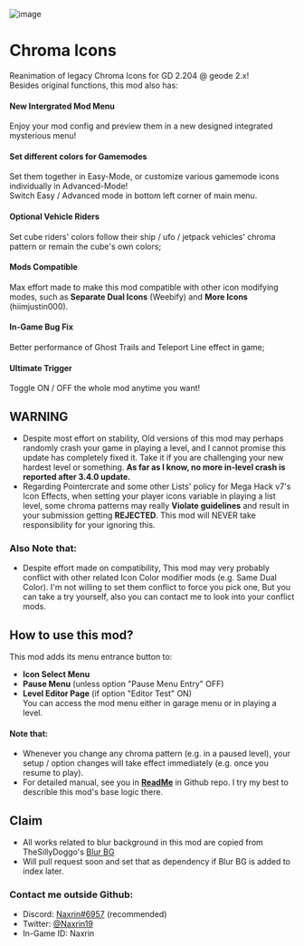 ![image](naxrin.chroma_icons/title.png)
# <cy>Chroma Icons</c>
Reanimation of legacy Chroma Icons for GD 2.204 @ geode 2.x!  
Besides original functions, this mod also has:  
#### <cy>New Intergrated Mod Menu</c>
Enjoy your mod config and preview them in a new designed integrated mysterious menu!
#### <cy>Set different colors for Gamemodes</c>
Set them together in <cb>Easy-Mode</c>, or customize various gamemode icons individually in <cr>Advanced-Mode</c>!  
Switch <cb>Easy</c> / <cr>Advanced</c> mode in bottom left corner of main menu.
#### <cy>Optional Vehicle Riders</c>
Set cube riders' colors follow their ship / ufo / jetpack vehicles' chroma pattern or remain the cube's own colors;
#### <cy>Mods Compatible</c>
Max effort made to make this mod compatible with other icon modifying modes, such as **Separate Dual Icons** (Weebify) and **More Icons** (hiimjustin000).
#### <cy>In-Game Bug Fix</c>
Better performance of Ghost Trails and Teleport Line effect in game;  
#### <cy>Ultimate Trigger</c>
Toggle <cg>ON</c> / <cr>OFF</c> the whole mod anytime you want!  

## <cr>WARNING</c>
- Despite most effort on stability, Old versions of this mod may perhaps randomly crash your game in playing a level, and I cannot promise this update has completely fixed it. Take it if you are challenging your new hardest level or something. **As far as I know, no more in-level crash is reported after 3.4.0 update.**
- Regarding Pointercrate and some other Lists' policy for Mega Hack v7's Icon Effects, when setting your player icons variable in playing a list level, some chroma patterns may really <cy>**Violate guidelines**</c> and result in your submission getting <cr>**REJECTED**</c>. This mod will NEVER take responsibility for your ignoring this.  

### <cy>Also Note that:</c>
- Despite effort made on compatibility, This mod may very probably conflict with other related Icon Color modifier mods (e.g. Same Dual Color). I'm not willing to set them conflict to force you pick one, But you can take a try yourself, also you can contact me to look into your conflict mods.

## <cy>How to use this mod?</c>
This mod adds its menu entrance button to:
- **Icon Select Menu**
- **Pause Menu** (unless option "Pause Menu Entry" OFF)
- **Level Editor Page** (if option "Editor Test" ON)  
You can access the mod menu either in garage menu or in playing a level.  
#### Note that:  
- Whenever you change any chroma pattern (e.g. in a paused level), your setup / option changes will take effect immediately (e.g. once you resume to play).
- For detailed manual, see you in **[ReadMe](https://github.com/Naxrin/Chroma-Icons-Reanimation)** in Github repo. I try my best to describle this mod's base logic there.  

## <cy>Claim</c>
- All works related to blur background in this mod are copied from TheSillyDoggo's [Blur BG](https://github.com/TheSillyDoggo/Blur-BG)  
- Will pull request soon and set that as dependency if Blur BG is added to index later.  

### <cy>Contact me outside Github:</c>
- Discord: [Naxrin#6957](https://discordapp.com/users/414986613962309633) (recommended)  
- Twitter: [@Naxrin19](https://x.com/Naxrin19)
- In-Game ID: Naxrin